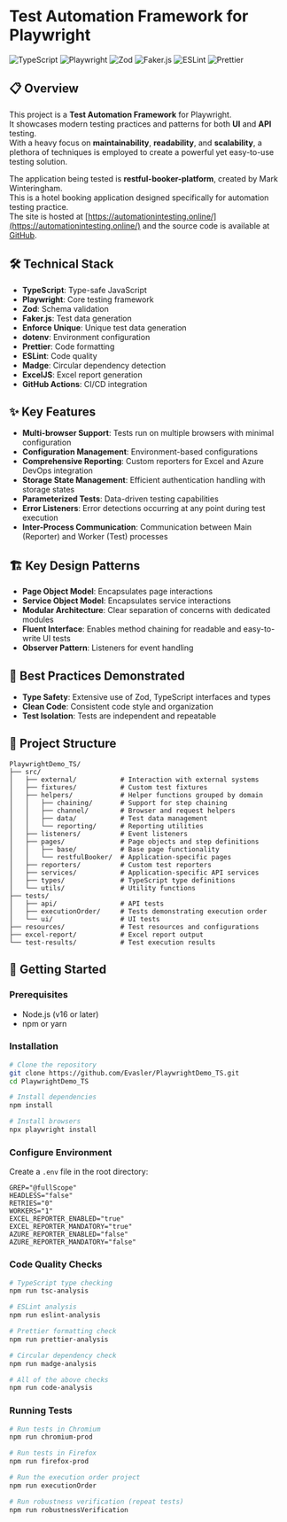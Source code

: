 # Test Automation Framework for Playwright

![TypeScript](https://img.shields.io/badge/TypeScript-007ACC?style=for-the-badge&logo=typescript&logoColor=white)
![Playwright](https://img.shields.io/badge/Playwright-45ba4b?style=for-the-badge&logo=playwright&logoColor=white)
![Zod](https://img.shields.io/badge/Zod-3068B7?style=for-the-badge&logoColor=white)
![Faker.js](https://img.shields.io/badge/Faker.js-57AC70?style=for-the-badge&logoColor=white)
![ESLint](https://img.shields.io/badge/ESLint-4B32C3?style=for-the-badge&logo=eslint&logoColor=white)
![Prettier](https://img.shields.io/badge/Prettier-F7B93E?style=for-the-badge&logo=prettier&logoColor=black)

## 📋 Overview

This project is a **Test Automation Framework** for Playwright.\
It showcases modern testing practices and patterns for both **UI** and **API** testing.\
With a heavy focus on **maintainability**, **readability**, and **scalability**, a plethora of techniques is employed to create a powerful yet easy-to-use testing solution.

The application being tested is **restful-booker-platform**, created by Mark Winteringham.\
This is a hotel booking application designed specifically for automation testing practice.\
The site is hosted at [https://automationintesting.online/](https://automationintesting.online/) and the source code is available at [GitHub](https://github.com/mwinteringham/restful-booker-platform).

## 🛠️ Technical Stack

- **TypeScript**: Type-safe JavaScript
- **Playwright**: Core testing framework
- **Zod**: Schema validation
- **Faker.js**: Test data generation
- **Enforce Unique**: Unique test data generation
- **dotenv**: Environment configuration
- **Prettier**: Code formatting
- **ESLint**: Code quality
- **Madge**: Circular dependency detection
- **ExcelJS**: Excel report generation
- **GitHub Actions**: CI/CD integration

## ✨ Key Features

- **Multi-browser Support**: Tests run on multiple browsers with minimal configuration
- **Configuration Management**: Environment-based configurations
- **Comprehensive Reporting**: Custom reporters for Excel and Azure DevOps integration
- **Storage State Management**: Efficient authentication handling with storage states
- **Parameterized Tests**: Data-driven testing capabilities
- **Error Listeners**: Error detections occurring at any point during test execution
- **Inter-Process Communication**: Communication between Main (Reporter) and Worker (Test) processes

## 🏗️ Key Design Patterns

- **Page Object Model**: Encapsulates page interactions
- **Service Object Model**: Encapsulates service interactions
- **Modular Architecture**: Clear separation of concerns with dedicated modules
- **Fluent Interface**: Enables method chaining for readable and easy-to-write UI tests
- **Observer Pattern**: Listeners for event handling

## 🔐 Best Practices Demonstrated

- **Type Safety**: Extensive use of Zod, TypeScript interfaces and types
- **Clean Code**: Consistent code style and organization
- **Test Isolation**: Tests are independent and repeatable

## 📂 Project Structure

```
PlaywrightDemo_TS/
├── src/
│   ├── external/           # Interaction with external systems
│   ├── fixtures/           # Custom test fixtures
│   ├── helpers/            # Helper functions grouped by domain
│   │   ├── chaining/       # Support for step chaining
│   │   ├── channel/        # Browser and request helpers
│   │   ├── data/           # Test data management
│   │   └── reporting/      # Reporting utilities
│   ├── listeners/          # Event listeners
│   ├── pages/              # Page objects and step definitions
│   │   ├── base/           # Base page functionality
│   │   └── restfulBooker/  # Application-specific pages
│   ├── reporters/          # Custom test reporters
│   ├── services/           # Application-specific API services
│   ├── types/              # TypeScript type definitions
│   └── utils/              # Utility functions
├── tests/
│   ├── api/                # API tests
│   ├── executionOrder/     # Tests demonstrating execution order
│   └── ui/                 # UI tests
├── resources/              # Test resources and configurations
├── excel-report/           # Excel report output
└── test-results/           # Test execution results
```

## 🚀 Getting Started

### Prerequisites

- Node.js (v16 or later)
- npm or yarn

### Installation

```bash
# Clone the repository
git clone https://github.com/Evasler/PlaywrightDemo_TS.git
cd PlaywrightDemo_TS

# Install dependencies
npm install

# Install browsers
npx playwright install
```

### Configure Environment

Create a `.env` file in the root directory:

```
GREP="@fullScope"
HEADLESS="false"
RETRIES="0"
WORKERS="1"
EXCEL_REPORTER_ENABLED="true"
EXCEL_REPORTER_MANDATORY="true"
AZURE_REPORTER_ENABLED="false"
AZURE_REPORTER_MANDATORY="false"
```

### Code Quality Checks

```bash
# TypeScript type checking
npm run tsc-analysis

# ESLint analysis
npm run eslint-analysis

# Prettier formatting check
npm run prettier-analysis

# Circular dependency check
npm run madge-analysis

# All of the above checks
npm run code-analysis
```

### Running Tests

```bash
# Run tests in Chromium
npm run chromium-prod

# Run tests in Firefox
npm run firefox-prod

# Run the execution order project
npm run executionOrder

# Run robustness verification (repeat tests)
npm run robustnessVerification
```
